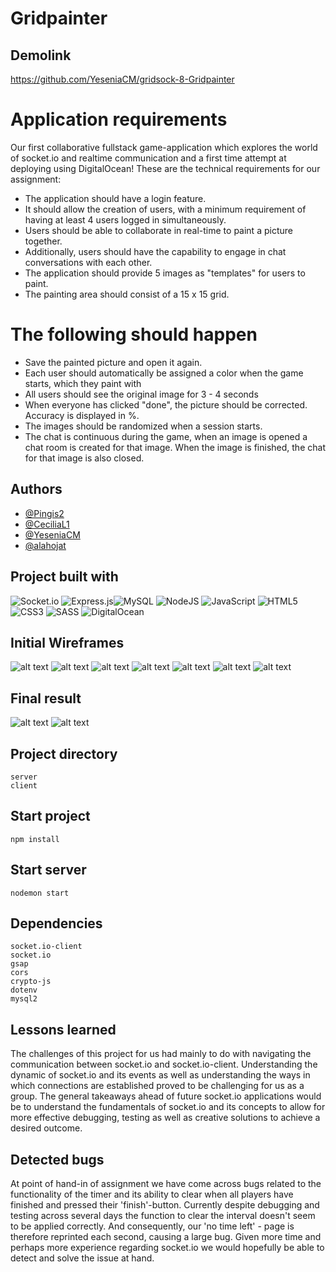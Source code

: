 # Gridpainter

## Demolink

https://github.com/YeseniaCM/gridsock-8-Gridpainter

# Application requirements

Our first collaborative fullstack game-application which explores the world of socket.io and realtime communication and a first time attempt at deploying using DigitalOcean!
These are the technical requirements for our assignment:

- The application should have a login feature.
- It should allow the creation of users, with a minimum requirement of having at least 4 users logged in simultaneously.
- Users should be able to collaborate in real-time to paint a picture together.
- Additionally, users should have the capability to engage in chat conversations with each other.
- The application should provide 5 images as "templates" for users to paint.
- The painting area should consist of a 15 x 15 grid.

# The following should happen

- Save the painted picture and open it again.
- Each user should automatically be assigned a color when the game starts, which they paint with
- All users should see the original image for 3 - 4 seconds
- When everyone has clicked "done", the picture should be corrected. Accuracy is displayed in %.
- The images should be randomized when a session starts.
- The chat is continuous during the game, when an image is opened a chat room is created for that image. When the image is finished, the chat for that image is also closed.

## Authors

- [@Pingis2](https://github.com/Pingis2)
- [@CeciliaL1](https://github.com/CeciliaL1)
- [@YeseniaCM](https://github.com/YeseniaCM)
- [@alahojat](https://www.github.com/alahojat)

## Project built with

![Socket.io](https://img.shields.io/badge/Socket.io-black?style=for-the-badge&logo=socket.io&badgeColor=010101)
![Express.js](https://img.shields.io/badge/express.js-%23404d59.svg?style=for-the-badge&logo=express&logoColor=%2361DAFB)![MySQL](https://img.shields.io/badge/mysql-%2300f.svg?style=for-the-badge&logo=mysql&logoColor=white)
![NodeJS](https://img.shields.io/badge/node.js-6DA55F?style=for-the-badge&logo=node.js&logoColor=white)
![JavaScript](https://img.shields.io/badge/javascript-%23323330.svg?style=for-the-badge&logo=javascript&logoColor=%23F7DF1E)
![HTML5](https://img.shields.io/badge/html5-%23E34F26.svg?style=for-the-badge&logo=html5&logoColor=white)
![CSS3](https://img.shields.io/badge/css3-%231572B6.svg?style=for-the-badge&logo=css3&logoColor=white)
![SASS](https://img.shields.io/badge/SASS-hotpink.svg?style=for-the-badge&logo=SASS&logoColor=white)
![DigitalOcean](https://img.shields.io/badge/DigitalOcean-%230167ff.svg?style=for-the-badge&logo=digitalOcean&logoColor=white)

## Initial Wireframes

![alt text](client/src/styles/wireframes/loginpage-wireframe.png)
![alt text](client/src/styles/wireframes/create-new-user-wireframe.png)
![alt text](client/src/styles/wireframes/homepage-wireframe.png)
![alt text](client/src/styles/wireframes/lobbyroom-wireframe.png)
![alt text](client/src/styles/wireframes/image-preview-wireframe.png)
![alt text](client/src/styles/wireframes/gamepage-wireframe.png)
![alt text](client/src/styles/wireframes/final-result-wireframe.png)

## Final result

![alt text](client/src/styles/wireframes/final-result/login-page.png)
![alt text](client/src/styles/wireframes/final-result/create-new-user.png)

## Project directory

```
server
client
```

## Start project

```
npm install
```

## Start server

```
nodemon start
```

## Dependencies

```
socket.io-client
socket.io
gsap
cors
crypto-js
dotenv
mysql2

```

## Lessons learned

The challenges of this project for us had mainly to do with navigating the communication between socket.io and socket.io-client. Understanding the dynamic of socket.io and its events as well as understanding the ways in which connections are established proved to be challenging for us as a group. The general takeaways ahead of future socket.io applications would be to understand the fundamentals of socket.io and its concepts to allow for more effective debugging, testing as well as creative solutions to achieve a desired outcome.

## Detected bugs

At point of hand-in of assignment we have come across bugs related to the functionality of the timer and its ability to clear when all players have finished and pressed their 'finish'-button.
Currently despite debugging and testing across several days the function to clear the interval doesn't seem to be applied correctly. And consequently, our 'no time left' - page is therefore reprinted each second, causing a large bug. Given more time and perhaps more experience regarding socket.io we would hopefully be able to detect and solve the issue at hand.
